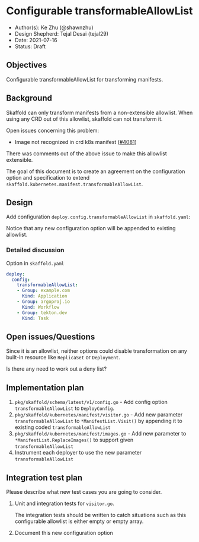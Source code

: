 # Configurable transformableAllowList

* Author(s): Ke Zhu (@shawnzhu)
* Design Shepherd: Tejal Desai (tejal29)
* Date: 2021-07-16
* Status: Draft

## Objectives

Configurable transformableAllowList for transforming manifests.

## Background

Skaffold can only transform manifests from a non-extensible allowlist. When
using any CRD out of this allowlist, skaffold can not transform it.

Open issues concerning this problem:

* Image not recognized in crd k8s manifest ([#4081](https://github.com/GoogleContainerTools/skaffold/issues/4081))

There was comments out of the above issue to make this allowlist extensible.

The goal of this document is to create an agreement on the configuration option
and specification to extend `skaffold.kubernetes.manifest.transformableAllowList`.

## Design

Add configuration `deploy.config.transformableAllowList` in `skaffold.yaml`:

Notice that any new configuration option will be appended to existing allowlist. 

### Detailed discussion

Option in `skaffold.yaml`

```YAML
deploy:
  config:
    transformableAllowList:
    - Group: example.com
      Kind: Application
    - Group: argoproj.io
      Kind: Workflow
    - Group: tekton.dev
      Kind: Task
```

## Open issues/Questions

Since it is an allowlist, neither options could disable transformation on any
built-in resource like `ReplicaSet` or `Deployment`.

Is there any need to work out a deny list?

## Implementation plan

1. `pkg/skaffold/schema/latest/v1/config.go` - Add config option
`transformableAllowList` to `DeployConfig`.
2. `pkg/skaffold/kubernetes/manifest/visitor.go` - Add new parameter `transformableAllowList` 
to `*ManifestList.Visit()` by appending it to existing coded `transformableAllowList`
3. `pkg/skaffold/kubernetes/manifest/images.go` - Add new parameter to `*ManifestList.ReplaceImages()`
to support given `transformableAllowList`
4. Instrument each deployer to use the new parameter `transformableAllowList`

## Integration test plan

Please describe what new test cases you are going to consider.

1.  Unit and integration tests for `visitor.go`.

    The integration tests should be written to catch situations such as this
    configurable allowlist is either empty or empty array.

3.  Document this new configuration option
